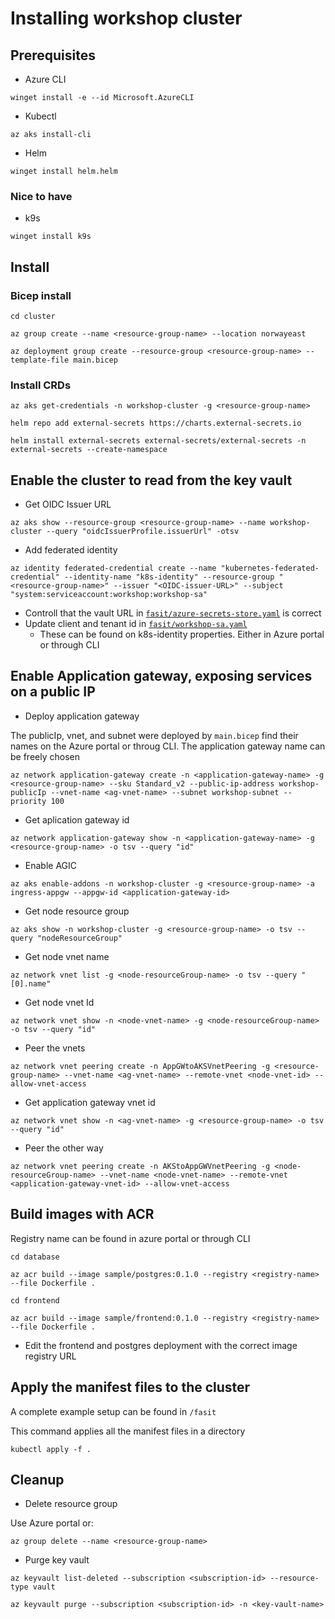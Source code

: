 # Installing workshop cluster

## Prerequisites

- Azure CLI

`winget install -e --id Microsoft.AzureCLI`

- Kubectl

`az aks install-cli`

- Helm

`winget install helm.helm`

### Nice to have

- k9s

`winget install k9s`

## Install

### Bicep install

`cd cluster`

`az group create --name <resource-group-name> --location norwayeast`

`az deployment group create --resource-group <resource-group-name> --template-file main.bicep`

### Install CRDs

`az aks get-credentials -n workshop-cluster -g <resource-group-name>`

`helm repo add external-secrets https://charts.external-secrets.io`

`helm install external-secrets external-secrets/external-secrets -n external-secrets --create-namespace`

## Enable the cluster to read from the key vault

- Get OIDC Issuer URL

`az aks show --resource-group <resource-group-name> --name workshop-cluster --query "oidcIssuerProfile.issuerUrl" -otsv`

- Add federated identity

`az identity federated-credential create --name "kubernetes-federated-credential" --identity-name "k8s-identity" --resource-group "<resource-group-name>" --issuer "<OIDC-issuer-URL>" --subject "system:serviceaccount:workshop:workshop-sa"`

- Controll that the vault URL in [`fasit/azure-secrets-store.yaml`](../fasit/azure-secrets-store.yaml) is correct
- Update client and tenant id in [`fasit/workshop-sa.yaml`](../fasit/workshop-sa.yaml)
    - These can be found on k8s-identity properties. Either in Azure portal or through CLI

## Enable Application gateway, exposing services on a public IP

- Deploy application gateway

The publicIp, vnet, and subnet were deployed by `main.bicep` find their names on the Azure portal or throug CLI. The application gateway name can be freely chosen

`az network application-gateway create -n <application-gateway-name> -g <resource-group-name> --sku Standard_v2 --public-ip-address workshop-publicIp --vnet-name <ag-vnet-name> --subnet workshop-subnet --priority 100`

- Get aplication gateway id

`az network application-gateway show -n <application-gateway-name> -g <resource-group-name> -o tsv --query "id"`

- Enable AGIC

`az aks enable-addons -n workshop-cluster -g <resource-group-name> -a ingress-appgw --appgw-id <application-gateway-id>`

- Get node resource group

`az aks show -n workshop-cluster -g <resource-group-name> -o tsv --query "nodeResourceGroup"`

- Get node vnet name

`az network vnet list -g <node-resourceGroup-name> -o tsv --query "[0].name"`

- Get node vnet Id

`az network vnet show -n <node-vnet-name> -g <node-resourceGroup-name> -o tsv --query "id"`

- Peer the vnets

`az network vnet peering create -n AppGWtoAKSVnetPeering -g <resource-group-name> --vnet-name <ag-vnet-name> --remote-vnet <node-vnet-id> --allow-vnet-access`

- Get application gateway vnet id

`az network vnet show -n <ag-vnet-name> -g <resource-group-name> -o tsv --query "id"`

- Peer the other way

`az network vnet peering create -n AKStoAppGWVnetPeering -g <node-resourceGroup-name> --vnet-name <node-vnet-name> --remote-vnet <application-gateway-vnet-id> --allow-vnet-access`


## Build images with ACR

Registry name can be found in azure portal or through CLI 

`cd database`

`az acr build --image sample/postgres:0.1.0 --registry <registry-name> --file Dockerfile .`

`cd frontend`

`az acr build --image sample/frontend:0.1.0 --registry <registry-name> --file Dockerfile .`

- Edit the frontend and postgres deployment with the correct image registry URL

## Apply the manifest files to the cluster

A complete example setup can be found in `/fasit`

This command applies all the manifest files in a directory

`kubectl apply -f .`

## Cleanup

- Delete resource group

Use Azure portal or:

`az group delete --name <resource-group-name>`

- Purge key vault

`az keyvault list-deleted --subscription <subscription-id> --resource-type vault`

`az keyvault purge --subscription <subscription-id> -n <key-vault-name>`

